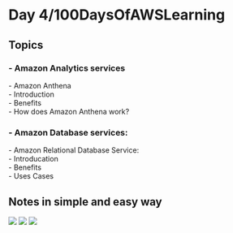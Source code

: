 <h1> Day 4/100DaysOfAWSLearning </h1>

<h2> Topics </h2>

<h3> - Amazon Analytics services</h3>
       - Amazon Anthena <br>
          - Introduction <br>
          - Benefits <br>
          - How does Amazon Anthena work? <br>
  
<h3> - Amazon Database services: </h3>
       - Amazon Relational Database Service:  <br>
          - Introducation <br>
          - Benefits <br>
          - Uses Cases <br>
          
          
          
 <h2> Notes in simple and easy way </h2>
 
 <img src = "https://github.com/thetechgirlgita/100-days-of-aws-learning/blob/master/Images/Day4/Day4.1.jpg?raw=true">
 <img src = "https://github.com/thetechgirlgita/100-days-of-aws-learning/blob/master/Images/Day4/Day4.2.jpg?raw=true">
 <img src = "https://github.com/thetechgirlgita/100-days-of-aws-learning/blob/master/Images/Day4/Day4.3.jpg?raw=true">
